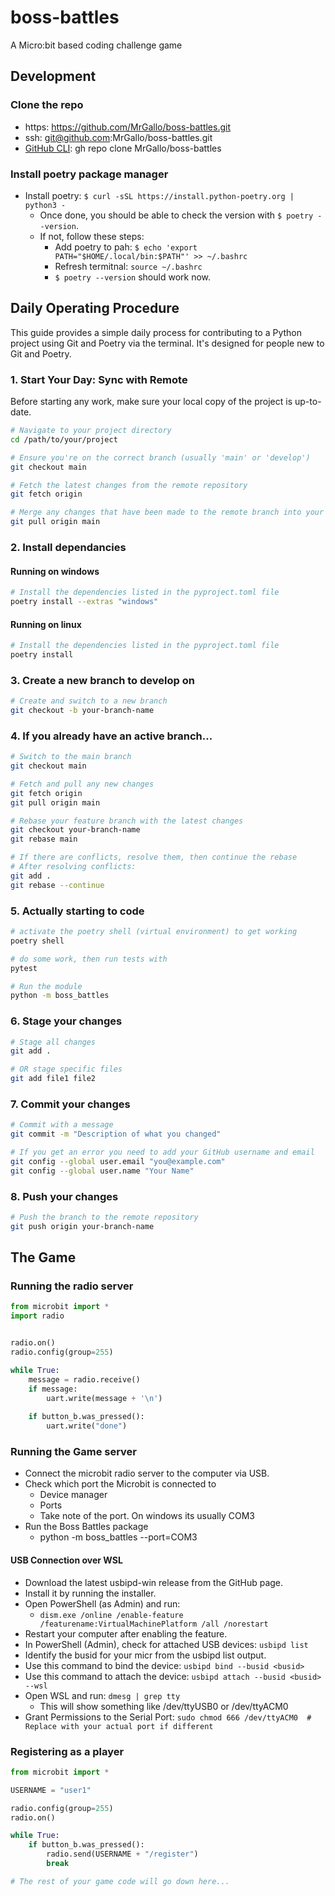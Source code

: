 # boss-battles
A Micro:bit based coding challenge game

## Development
### Clone the repo
- https: https://github.com/MrGallo/boss-battles.git
- ssh: git@github.com:MrGallo/boss-battles.git
- [GitHub CLI](https://cli.github.com/): gh repo clone MrGallo/boss-battles

### Install poetry package manager
- Install poetry: `$ curl -sSL https://install.python-poetry.org | python3 -`
    - Once done, you should be able to check the version with `$ poetry --version`.
    - If not, follow these steps:
        - Add poetry to pah: `$ echo 'export PATH="$HOME/.local/bin:$PATH"' >> ~/.bashrc`
        - Refresh termitnal: `source ~/.bashrc`
        - `$ poetry --version` should work now. 

## Daily Operating Procedure

This guide provides a simple daily process for contributing to a Python project using Git and Poetry via the terminal. It's designed for people new to Git and Poetry.

### 1. Start Your Day: Sync with Remote

Before starting any work, make sure your local copy of the project is up-to-date.

```bash
# Navigate to your project directory
cd /path/to/your/project

# Ensure you're on the correct branch (usually 'main' or 'develop')
git checkout main

# Fetch the latest changes from the remote repository
git fetch origin

# Merge any changes that have been made to the remote branch into your local copy
git pull origin main
```

### 2. Install dependancies
#### Running on windows
```bash
# Install the dependencies listed in the pyproject.toml file
poetry install --extras "windows"
```
#### Running on linux
```bash
# Install the dependencies listed in the pyproject.toml file
poetry install
```


### 3. Create a new branch to develop on
```bash
# Create and switch to a new branch
git checkout -b your-branch-name
```

### 4. If you already have an active branch...
```bash
# Switch to the main branch
git checkout main

# Fetch and pull any new changes
git fetch origin
git pull origin main

# Rebase your feature branch with the latest changes
git checkout your-branch-name
git rebase main

# If there are conflicts, resolve them, then continue the rebase
# After resolving conflicts:
git add .
git rebase --continue
```

### 5. Actually starting to code
```bash
# activate the poetry shell (virtual environment) to get working
poetry shell

# do some work, then run tests with
pytest

# Run the module
python -m boss_battles
```

### 6. Stage your changes
```bash
# Stage all changes
git add .

# OR stage specific files
git add file1 file2
```

### 7. Commit your changes
```bash
# Commit with a message
git commit -m "Description of what you changed"

# If you get an error you need to add your GitHub username and email
git config --global user.email "you@example.com"
git config --global user.name "Your Name"
```

### 8. Push your changes
```bash
# Push the branch to the remote repository
git push origin your-branch-name
```


## The Game
### Running the radio server
```python
from microbit import *
import radio


radio.on()
radio.config(group=255)

while True:
    message = radio.receive()
    if message:
        uart.write(message + '\n')
    
    if button_b.was_pressed():
        uart.write("done")

```
### Running the Game server
- Connect the microbit radio server to the computer via USB.
- Check which port the Microbit is connected to
    - Device manager
    - Ports
    - Take note of the port. On windows its usually COM3
- Run the Boss Battles package
    - python -m boss_battles --port=COM3

#### USB Connection over WSL
- Download the latest usbipd-win release from the GitHub page.
- Install it by running the installer.
- Open PowerShell (as Admin) and run:
    - `dism.exe /online /enable-feature /featurename:VirtualMachinePlatform /all /norestart`
- Restart your computer after enabling the feature.
- In PowerShell (Admin), check for attached USB devices: `usbipd list`
- Identify the busid for your micr from the usbipd list output.
- Use this command to bind the device: `usbipd bind --busid <busid>`
- Use this command to attach the device: `usbipd attach --busid <busid> --wsl`
- Open WSL and run: `dmesg | grep tty`
    - This will show something like /dev/ttyUSB0 or /dev/ttyACM0
- Grant Permissions to the Serial Port: `sudo chmod 666 /dev/ttyACM0  # Replace with your actual port if different`


### Registering as a player
```python
from microbit import *

USERNAME = "user1"

radio.config(group=255)
radio.on()

while True:
    if button_b.was_pressed():
        radio.send(USERNAME + "/register")
        break

# The rest of your game code will go down here...
```
